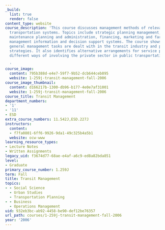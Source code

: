 ```yaml
---
_build:
  list: true
  render: false
content_type: website
course_description: 'This course discusses management methods of relevance to public
  transportation systems. Topics include strategic planning management, labor relations,
  maintenance planning and administration, financing, marketing and fare policy, and
  management information and decision support systems. The course shows how these
  general management tasks are dealt with in the transit industry and presents alternative
  strategies. It also identifies alternative arrangements for service provision, including
  different ways of involving the private sector in public transportation.

  '
course_image:
  content: 795b388d-e4e7-59f7-9b52-dcb644ceb895
  website: 1-259j-transit-management-fall-2006
course_image_thumbnail:
  content: d166217b-1300-db96-b177-4e0e7af31001
  website: 1-259j-transit-management-fall-2006
course_title: Transit Management
department_numbers:
- '1'
- '11'
- ESD
extra_course_numbers: 11.542J,ESD.227J
instructors:
  content:
  - f7fa0801-6ff6-9926-9da1-49c325b4a5b1
  website: ocw-www
learning_resource_types:
- Lecture Notes
- Written Assignments
legacy_uid: f3674d77-68ae-e4af-a6c9-ed8a82bda851
level:
- Graduate
primary_course_number: 1.259J
term: Fall
title: Transit Management
topics:
- - Social Science
  - Urban Studies
  - Transportation Planning
- - Business
  - Operations Management
uid: 932eb3bc-ab92-4458-be90-def12be76357
url_path: courses/1-259j-transit-management-fall-2006
year: '2006'
---
```

